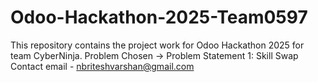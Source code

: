 # Odoo-Hackathon-2025-Team0597
This repository contains the project work for Odoo Hackathon 2025 for team CyberNinja.
Problem Chosen -> Problem Statement 1: Skill Swap
Contact email - nbriteshvarshan@gmail.com
